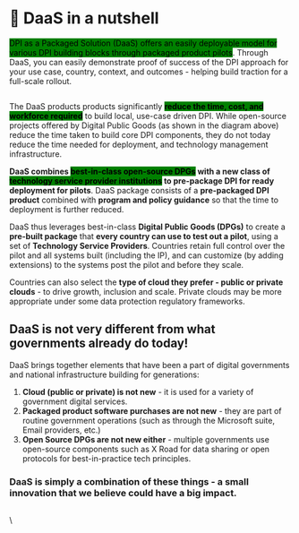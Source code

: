 # 🎯 DaaS in a nutshell

<mark style="background-color:green;">DPI as a Packaged Solution (DaaS) offers an easily deployable model for various DPI building blocks through packaged product pilots</mark>. Through DaaS, you can easily demonstrate proof of success of the DPI approach for your use case, country, context, and outcomes - helping build traction for a full-scale rollout. &#x20;

<figure><img src="https://lh7-us.googleusercontent.com/Zr7dKWRwDI3ZorC5MnyrfcuvCDQMQeOLB9PELNf-N8VLCeuqBzCpHtChB-WTNn0YR_KUx85GtvmKuKAg3Ss5pVqPNI_2XmcnE6nlQXJzBm1eRQA3xmyp0xJj-sbt1QJLJ4A-6Xi2t6cvpNwe5lgU4Q4" alt=""><figcaption></figcaption></figure>

The DaaS products products significantly <mark style="background-color:green;">**reduce the time, cost, and workforce required**</mark> to build local, use-case driven DPI. While open-source projects offered by Digital Public Goods (as shown in the diagram above) reduce the time taken to build core DPI components, they do not today reduce the time needed for deployment, and technology management infrastructure.&#x20;

**DaaS combines **<mark style="background-color:green;">**best-in-class open-source DPGs**</mark>** with a new class of **<mark style="background-color:green;">**technology service provider institutions**</mark>** to pre-package DPI for ready deployment for pilots**. DaaS package consists of a **pre-packaged DPI product** combined with **program and policy guidance** so that the time to deployment is further reduced.&#x20;

DaaS thus leverages best-in-class **Digital Public Goods (DPGs)** to create a **pre-built package** that **every country can use to test out a pilot**, using a set of **Technology Service Providers**. Countries retain full control over the pilot and all systems built (including the IP), and can customize (by adding extensions) to the systems post the pilot and before they scale.&#x20;

Countries can also select the **type of cloud they prefer - public or private clouds** - to drive growth, inclusion and scale. Private clouds may be more appropriate under some data protection regulatory frameworks.&#x20;

## DaaS is not very different from what governments already do today!&#x20;

DaaS brings together elements that have been a part of digital governments and national infrastructure building for generations:

1. **Cloud (public or private) is not new** - it is used for a variety of government digital services.&#x20;
2. **Packaged product software purchases are not new** - they are part of routine government operations (such as through the Microsoft suite, Email providers, etc.)&#x20;
3. **Open Source DPGs are not new either** - multiple governments use open-source components such as X Road for data sharing or open protocols for best-in-practice tech principles.&#x20;

### DaaS is simply a combination of these things - a small innovation that we believe could have a big impact.&#x20;

<figure><img src="https://lh7-us.googleusercontent.com/zS1qu0A3BLe8G78nP1t63DPcdXL55yami0NJSBAw_4a6aBkf7cwwH6I0YYfTBxV33um6hc_QOSYkdSMWXVrO4MHglUbrZExiGxkHaVlzepVfMuySxrpEjS1wdTD_JP7JkYTt3V7bwyr4i5PO4zgctug" alt=""><figcaption></figcaption></figure>

\
